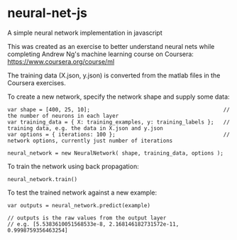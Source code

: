 neural-net-js
=============

A simple neural network implementation in javascript

This was created as an exercise to better understand neural nets while completing Andrew Ng's machine learning course on Coursera: https://www.coursera.org/course/ml

The training data (X.json, y.json) is converted from the matlab files in the Coursera exercises.

To create a new network, specify the network shape and supply some data:
```
var shape = [400, 25, 10];                                          // the number of neurons in each layer
var training_data = { X: training_examples, y: training_labels };   // training data, e.g. the data in X.json and y.json
var options = { iterations: 100 };                                  // network options, currently just number of iterations

neural_network = new NeuralNetwork( shape, training_data, options );
```

To train the network using back propagation:
```
neural_network.train()
```

To test the trained network against a new example:
```
var outputs = neural_network.predict(example)

// outputs is the raw values from the output layer
// e.g. [5.5383610051568533e-8, 2.168146182731572e-11, 0.9998759356463254]
```


